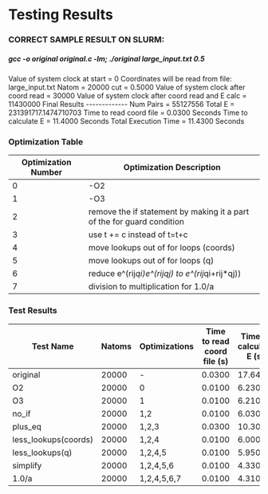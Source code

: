 Testing Results
====================
### CORRECT SAMPLE RESULT ON SLURM:
##### gcc -o original original.c -lm; ./original large_input.txt 0.5
Value of system clock at start = 0
Coordinates will be read from file: large_input.txt
Natom = 20000
cut =     0.5000
Value of system clock after coord read = 30000
Value of system clock after coord read and E calc = 11430000
                         Final Results
                         -------------
                   Num Pairs = 55127556
                     Total E = 231391717.1474710703
     Time to read coord file =         0.0300 Seconds
         Time to calculate E =        11.4000 Seconds
        Total Execution Time =        11.4300 Seconds




### Optimization Table
| Optimization Number  | Optimization Description |
|---|---|
| 0  | -O2  |
| 1  | -O3  |
| 2  | remove the if statement by making it a part of the for guard condition
| 3  | use t += c instead of t=t+c |
| 4  | move lookups out of for loops (coords) |
| 5  | move lookups out of for loops (q) |
| 6  | reduce e^(rij*qi)*e^(rij*qj) to e^(rij*qi+rij*qj))   
| 7  | division to multiplication for 1.0/a




### Test Results
| Test Name  | Natoms | Optimizations  | Time to read coord file (s)  | Time to calculate E (s)  | Total Execution Time (s)  |
|---|---|---|---|---|---|
| original   | 20000  | -  | 0.0300  | 17.6400  | 17.6700  |
| O2  | 20000  |  0 | 0.0100  | 6.2300  | 6.2400  |
| O3  | 20000  |  1 | 0.0100  | 6.2100  | 6.2200  |
| no_if  | 20000  | 1,2  | 0.0100  | 6.0300  | 6.0400  |
| plus_eq  | 20000  | 1,2,3  | 0.0300  | 10.3000  | 10.3300  |
| less_lookups(coords)  | 20000  | 1,2,4  | 0.0100  | 6.0000  | 6.0100  |
| less_lookups(q)  | 20000  | 1,2,4,5  | 0.0100  | 5.9500  | 5.9600  |
| simplify  | 20000  | 1,2,4,5,6  | 0.0100  | 4.3300  | 4.3400  |
| 1.0/a  | 20000  | 1,2,4,5,6,7  | 0.0100  | 4.3100  | 4.3200  |
